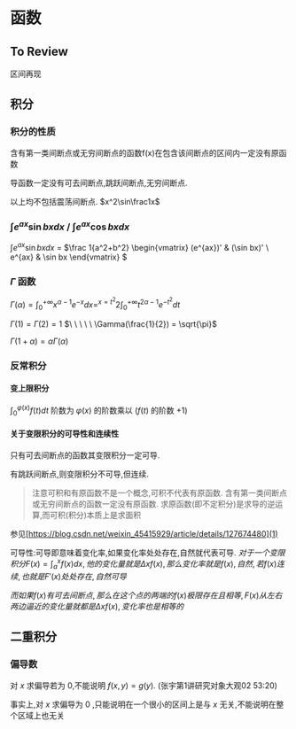 # 函数

## To Review

区间再现

## 积分

### 积分的性质

含有第一类间断点或无穷间断点的函数f(x)在包含该间断点的区间内一定没有原函数

导函数一定没有可去间断点,跳跃间断点,无穷间断点.

以上均不包括震荡间断点. $x^2\sin\frac1x$

### $\int e^{ax}\sin bxdx$ / $\int e^{ax}\cos bxdx$ 

$\int e^{ax}\sin bx dx$ = 
$\frac 1{a^2+b^2}
\begin{vmatrix}
(e^{ax})' & (\sin bx)' \\
e^{ax} & \sin bx
\end{vmatrix}
$

### $\Gamma$ 函数

$\Gamma(\alpha) = \int_{0}^{+\infty} x^{\alpha-1}e^{-x}dx =^{x=t^2}2\int_{0}^{+\infty} t^{2\alpha-1}e^{-t^2}dt$

$\Gamma(1) = \Gamma(2) = 1$ $\ \ \ \ \ \Gamma(\frac{1}{2}) = \sqrt{\pi}$

$\Gamma(1+\alpha) = \alpha\Gamma(\alpha)$

### 反常积分

#### 变上限积分

$\int_{0}^{\varphi(x)} f(t) dt$ 阶数为 $\varphi(x)$ 的阶数乘以 $(f(t)$ 的阶数 $+1)$

#### 关于变限积分的可导性和连续性

只有可去间断点的函数其变限积分一定可导.

有跳跃间断点,则变限积分不可导,但连续.

> 注意可积和有原函数不是一个概念,可积不代表有原函数.
> 含有第一类间断点或无穷间断点的函数一定没有原函数.
> 求原函数(即不定积分)是求导的逆运算,而可积(积分)本质上是求面积

参见[https://blog.csdn.net/weixin_45415929/article/details/127674480](1)

可导性:可导即意味着变化率,如果变化率处处存在,自然就代表可导.
$对于一个变限积分F(x)=\int_a^xf(x)dx,他的变化量就是\Delta xf(x),那么变化率就是f(x),自然,若f(x)连续,也就是F'(x)处处存在,自然可导$

$而如果f(x)有可去间断点,那么在这个点的两端的f(x)极限存在且相等,F(x)从左右两边逼近的变化量就都是\Delta xf(x),变化率也是相等的$
## 二重积分

### 偏导数

对 $x$ 求偏导若为 $0$,不能说明 $f(x,y) = g(y)$.  (张宇第1讲研究对象大观02 53:20)

事实上,对 $x$ 求偏导为 $0$ ,只能说明在一个很小的区间上是与 $x$ 无关,不能说明在整个区域上也无关
